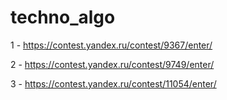 # techno_algo
1 - https://contest.yandex.ru/contest/9367/enter/

2 - https://contest.yandex.ru/contest/9749/enter/ 

3 - https://contest.yandex.ru/contest/11054/enter/ 
